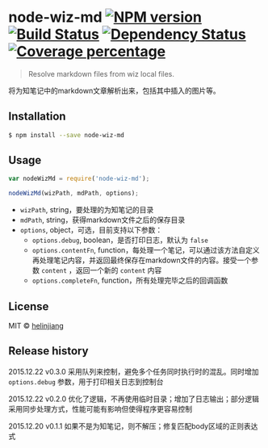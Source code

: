 # node-wiz-md [![NPM version][npm-image]][npm-url] [![Build Status][travis-image]][travis-url] [![Dependency Status][daviddm-image]][daviddm-url] [![Coverage percentage][coveralls-image]][coveralls-url]
> Resolve markdown files from wiz local files.

将为知笔记中的markdown文章解析出来，包括其中插入的图片等。

## Installation

```sh
$ npm install --save node-wiz-md
```

## Usage

```js
var nodeWizMd = require('node-wiz-md');

nodeWizMd(wizPath, mdPath, options);
```

- `wizPath`, string，要处理的为知笔记的目录
- `mdPath`, string，获得markdown文件之后的保存目录
- `options`, object，可选，目前支持以下参数：
	- `options.debug`, boolean，是否打印日志，默认为 `false`
	- `options.contentFn`, function，每处理一个笔记，可以通过该方法自定义再处理笔记内容，并返回最终保存在markdown文件的内容。接受一个参数 `content` ，返回一个新的 `content` 内容
	- `options.completeFn`, function，所有处理完毕之后的回调函数

## License

MIT © [helinjiang](http://www.helinjiang.com)

## Release history
2015.12.22 v0.3.0 采用队列来控制，避免多个任务同时执行时的混乱。同时增加 `options.debug` 参数，用于打印相关日志到控制台

2015.12.22 v0.2.0 优化了逻辑，不再使用临时目录；增加了日志输出；部分逻辑采用同步处理方式，性能可能有影响但使得程序更容易控制

2015.12.20 v0.1.1 如果不是为知笔记，则不解压；修复匹配body区域的正则表达式

[npm-image]: https://badge.fury.io/js/node-wiz-md.svg
[npm-url]: https://npmjs.org/package/node-wiz-md
[travis-image]: https://travis-ci.org/helinjiang/node-wiz-md.svg?branch=master
[travis-url]: https://travis-ci.org/helinjiang/node-wiz-md
[daviddm-image]: https://david-dm.org/helinjiang/node-wiz-md.svg?theme=shields.io
[daviddm-url]: https://david-dm.org/helinjiang/node-wiz-md
[coveralls-image]: https://coveralls.io/repos/helinjiang/node-wiz-md/badge.svg
[coveralls-url]: https://coveralls.io/r/helinjiang/node-wiz-md
